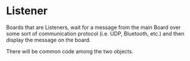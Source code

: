 # Listener

Boards that are Listeners, wait for a message from the main Board over some
sort of communication protocol (i.e. UDP, Bluetooth, etc.) and then display
the message on the board.

There will be common code among the two objects.
